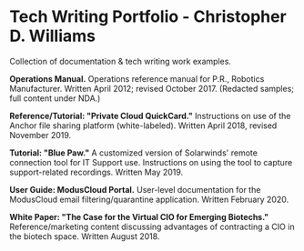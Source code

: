 # Tech Writing Portfolio - Christopher D. Williams

Collection of documentation &amp; tech writing work examples.

**Operations Manual.** Operations reference manual for P.R., Robotics Manufacturer. Written April 2012; revised October 2017. (Redacted samples; full content under NDA.)

**Reference/Tutorial: "Private Cloud QuickCard."** Instructions on use of the Anchor file sharing platform (white-labeled). Written April 2018, revised November 2019.

**Tutorial: "Blue Paw."** A customized version of Solarwinds' remote connection tool for IT Support use. Instructions on using the tool to capture support-related recordings. Written May 2019.

**User Guide: ModusCloud Portal.** User-level documentation for the ModusCloud email filtering/quarantine application. Written February 2020.

**White Paper: "The Case for the Virtual CIO for Emerging Biotechs."** Reference/marketing content discussing advantages of contracting a CIO in the biotech space. Written August 2018.
